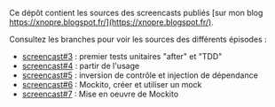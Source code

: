Ce dépôt contient les sources des screencasts publiés [sur mon blog https://xnopre.blogspot.fr/](https://xnopre.blogspot.fr/).

Consultez les branches pour voir les sources des différents épisodes :
* [screencast#3](https://github.com/xnopre/screencasts/tree/screencast%233) : premier tests unitaires "after" et "TDD"
* [screencast#4](https://github.com/xnopre/screencasts/tree/screencast%234) : partir de l'usage
* [screencast#5](https://github.com/xnopre/screencasts/tree/screencast%235) : inversion de contrôle et injection de dépendance
* [screencast#6](https://github.com/xnopre/screencasts/tree/screencast%236) : Mockito, créer et utiliser un mock
* [screencast#7](https://github.com/xnopre/screencasts/tree/screencast%237) : Mise en oeuvre de Mockito

